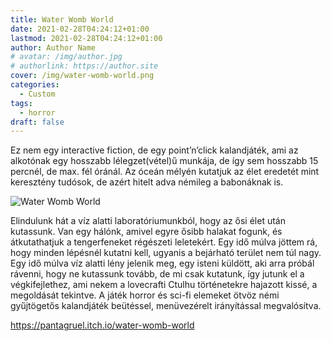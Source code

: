 ```yaml
---
title: Water Womb World
date: 2021-02-28T04:24:12+01:00
lastmod: 2021-02-28T04:24:12+01:00
author: Author Name
# avatar: /img/author.jpg
# authorlink: https://author.site
cover: /img/water-womb-world.png
categories:
  - Custom
tags:
  - horror
draft: false
---
```


Ez nem egy interactive fiction, de egy point’n’click kalandjáték, ami az alkotónak egy hosszabb lélegzet(vétel)ű munkája, de így sem hosszabb 15 percnél, de max. fél óránál. Az óceán mélyén kutatjuk az élet eredetét mint keresztény tudósok, de azért hitelt adva némileg a babonáknak is.
<!--more-->
![Water Womb World](/img/water-womb-world.png)

Elindulunk hát a víz alatti laboratóriumunkból, hogy az ősi élet után kutassunk. Van egy hálónk, amivel egyre ősibb halakat fogunk, és átkutathatjuk a tengerfeneket régészeti leletekért. Egy idő múlva jöttem rá, hogy minden lépésnél kutatni kell, ugyanis a bejárható terület nem túl nagy. Egy idő múlva víz alatti lény jelenik meg, egy isteni küldött, aki arra próbál rávenni, hogy ne kutassunk tovább, de mi csak kutatunk, így jutunk el a végkifejlethez, ami nekem a lovecrafti Ctulhu történetekre hajazott kissé, a megoldását tekintve. A játék horror és sci-fi elemeket ötvöz némi gyűjtögetős kalandjáték beütéssel, menüvezérelt irányítással megvalósítva.

https://pantagruel.itch.io/water-womb-world
